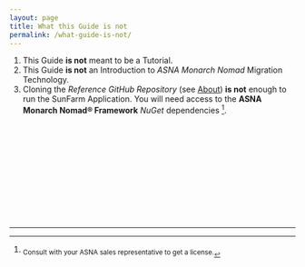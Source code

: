 ```yaml
---
layout: page
title: What this Guide is not
permalink: /what-guide-is-not/
---
```


1. This Guide **is not** meant to be a Tutorial.
2. This Guide **is not** an Introduction to *ASNA Monarch Nomad* Migration Technology.
3. Cloning the *Reference GitHub Repository* (see [About](/about/)) **is not** enough to run the SunFarm Application. You will need access to the **ASNA Monarch Nomad&reg; Framework** *NuGet*  dependencies [^1].
   
<br>
<br>
<br>
<br>
<br>
<br>
<br>
<br>
<br>
<br>


* * *
[^1]: <sub>Consult with your ASNA sales representative to get a license.<sub>

